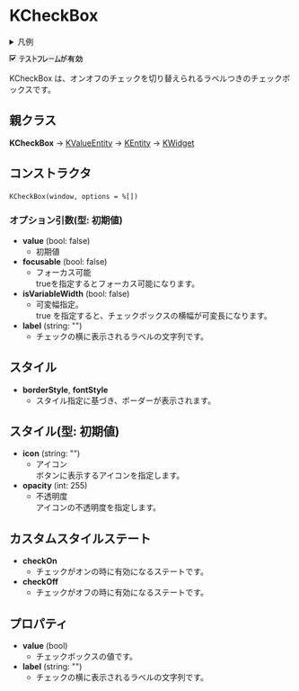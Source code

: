 # KCheckBox

<details>
<summary>凡例</summary>

	new KCheckBox(window,
		%[
			name: "checkbox",
			label: "テストフレームが有効",
			value: true,
		]
		);

</details>

![KCheckBox](KCheckBox.png)

KCheckBox は、オンオフのチェックを切り替えられるラベルつきのチェックボックスです。

## 親クラス

**KCheckBox** -> [KValueEntity](KValueEntity.md) -> [KEntity](KEntity.md) -> [KWidget](KWidget.md)
## コンストラクタ
```KCheckBox(window, options = %[])```

### オプション引数(型: 初期値)
- **value** (bool: false)
  - 初期値
- **focusable** (bool: false)
  - フォーカス可能  
    trueを指定するとフォーカス可能になります。
- **isVariableWidth** (bool: false)
  - 可変幅指定。  
	true を指定すると、チェックボックスの横幅が可変長になります。
- **label** (string: "")
  - チェックの横に表示されるラベルの文字列です。

## スタイル
- **borderStyle**, **fontStyle**
  - スタイル指定に基づき、ボーダーが表示されます。

## スタイル(型: 初期値)
- **icon** (string: "")
  - アイコン  
	ボタンに表示するアイコンを指定します。
- **opacity** (int: 255)
  - 不透明度  
	アイコンの不透明度を指定します。

## カスタムスタイルステート
- **checkOn**
  - チェックがオンの時に有効になるステートです。
- **checkOff**
  - チェックがオフの時に有効になるステートです。

## プロパティ
- **value** (bool)
  - チェックボックスの値です。
- **label** (string: "")
  - チェックの横に表示されるラベルの文字列です。
